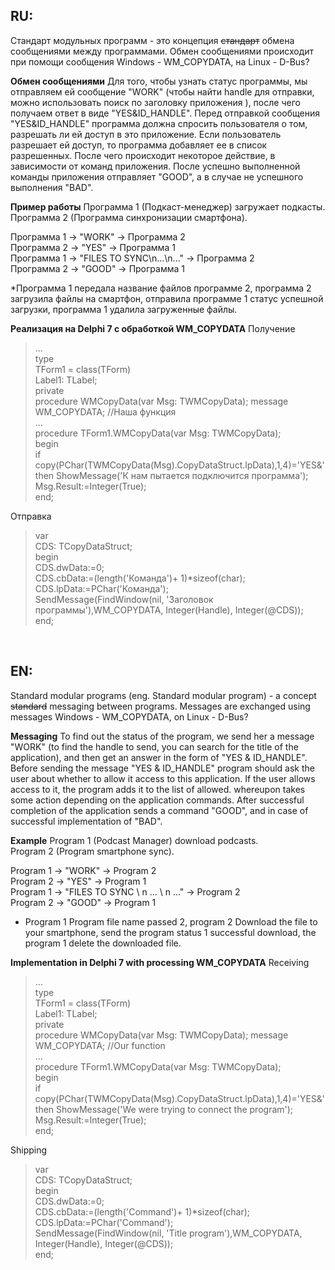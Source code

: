 <h2>RU:</h2>
Стандарт модульных программ - это концепция <del>стандарт</del> обмена сообщениями между программами. Обмен сообщениями происходит при помощи сообщения Windows - WM_COPYDATA, на Linux - D-Bus?

<b>Обмен сообщениями</b>
Для того, чтобы узнать статус программы, мы отправляем ей сообщение "WORK" (чтобы найти handle для отправки, можно использовать поиск по заголовку приложения ), после чего получаем ответ в виде "YES&ID_HANDLE".
Перед отправкой сообщения "YES&ID_HANDLE" программа должна спросить пользователя о том, разрешать ли ей доступ в это приложение. Если пользователь разрешает ей доступ, то программа добавляет ее в список разрешенных. После чего 
происходит некоторое действие, в зависимости от команд приложения. После успешно выполненной команды приложения отправляет "GOOD", а в случае не успешного выполнения "BAD".


<b>Пример работы</b>
Программа 1 (Подкаст-менеджер) загружает подкасты.<br>
Программа 2 (Программа синхронизации смартфона).<br>

Программа 1 -> "WORK" -> Программа 2<br>
Программа 2 -> "YES" -> Программа 1<br>
Программа 1 -> "FILES TO SYNC\n...\n..." -> Программа 2<br>
Программа 2 -> "GOOD" -> Программа 1

*Программа 1 передала название файлов программе 2, программа 2 загрузила файлы на смартфон, отправила программе 1 статус успешной загрузки, программа 1 удалила загруженные файлы.


<b>Реализация на Delphi 7 с обработкой WM_COPYDATA</b>
Получение
<blockquote>...<br>
type<br>
  TForm1 = class(TForm)<br>
    Label1: TLabel;<br>
  private<br>
   procedure WMCopyData(var Msg: TWMCopyData); message WM_COPYDATA; //Наша функция<br>
...<br>
procedure TForm1.WMCopyData(var Msg: TWMCopyData);<br>
begin<br>
if copy(PChar(TWMCopyData(Msg).CopyDataStruct.lpData),1,4)='YES&' then ShowMessage('К нам пытается подключится программа');<br>
Msg.Result:=Integer(True);<br>
end;</blockquote>

Отправка
<blockquote>var<br>
CDS: TCopyDataStruct;<br>
begin<br>
CDS.dwData:=0;<br>
CDS.cbData:=(length('Команда')+ 1)*sizeof(char);<br>
CDS.lpData:=PChar('Команда');<br>
SendMessage(FindWindow(nil, 'Заголовок программы'),WM_COPYDATA, Integer(Handle), Integer(@CDS));<br>
end;</blockquote>
<br>
<h2>EN:</h2>
Standard modular programs (eng. Standard modular program) - a concept <del>standard</del> messaging between programs. Messages are exchanged using messages Windows - WM_COPYDATA, on Linux - D-Bus?

<b>Messaging</b>
To find out the status of the program, we send her a message "WORK" (to find the handle to send, you can search for the title of the application), and then get an answer in the form of "YES & ID_HANDLE".
Before sending the message "YES & ID_HANDLE" program should ask the user about whether to allow it access to this application. If the user allows access to it, the program adds it to the list of allowed. whereupon
takes some action depending on the application commands. After successful completion of the application sends a command "GOOD", and in case of successful implementation of "BAD".

<b>Example</b>
Program 1 (Podcast Manager) download podcasts. <br>
Program 2 (Program smartphone sync). <br>

Program 1 -> "WORK" -> Program 2 <br>
Program 2 -> "YES" -> Program 1 <br>
Program 1 -> "FILES TO SYNC \ n ... \ n ..." -> Program 2 <br>
Program 2 -> "GOOD" -> Program 1

* Program 1 Program file name passed 2, program 2 Download the file to your smartphone, send the program status 1 successful download, the program 1 delete the downloaded file.


<b>Implementation in Delphi 7 with processing WM_COPYDATA</b>
Receiving
<blockquote>...<br>
type<br>
  TForm1 = class(TForm)<br>
    Label1: TLabel;<br>
  private<br>
   procedure WMCopyData(var Msg: TWMCopyData); message WM_COPYDATA; //Our function<br>
...<br>
procedure TForm1.WMCopyData(var Msg: TWMCopyData);<br>
begin<br>
if copy(PChar(TWMCopyData(Msg).CopyDataStruct.lpData),1,4)='YES&' then ShowMessage('We were trying to connect the program');<br>
Msg.Result:=Integer(True);<br>
end;</blockquote>

Shipping
<blockquote>var<br>
CDS: TCopyDataStruct;<br>
begin<br>
CDS.dwData:=0;<br>
CDS.cbData:=(length('Command')+ 1)*sizeof(char);<br>
CDS.lpData:=PChar('Command');<br>
SendMessage(FindWindow(nil, 'Title program'),WM_COPYDATA, Integer(Handle), Integer(@CDS));<br>
end;</blockquote>
